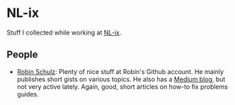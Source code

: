 NL-ix
========

Stuff I collected while working at [NL-ix](https://www.nl-ix.net).


People
------

 - [Robin Schulz](https://gist.github.com/bulletinmybeard):
   Plenty of nice stuff at Robin's Github account.
   He mainly publishes short gists on various topics.
   He also has a [Medium blog](https://rschu.me), but not very active lately.
   Again, good, short articles on how-to fix problems guides.
